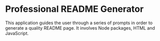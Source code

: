 # Professional README Generator

This application guides the user through a series of prompts in order to generate a quality README page. It involves Node packages, HTML and JavaScript.
